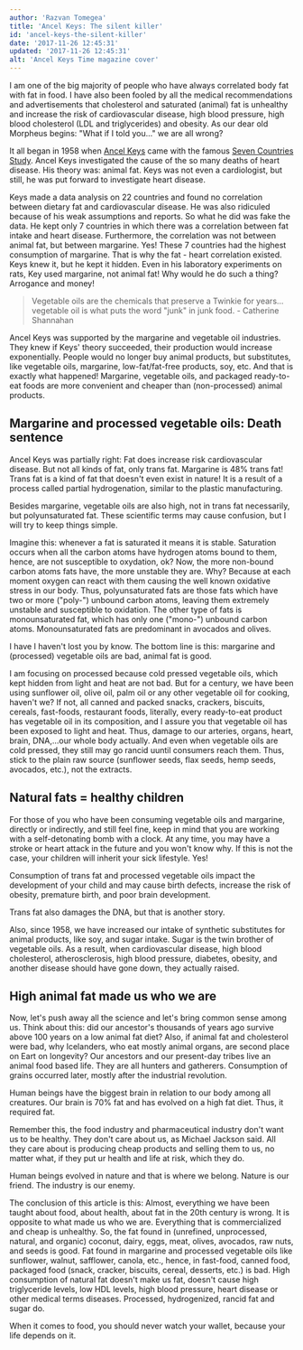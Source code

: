 ```yaml
---
author: 'Razvan Tomegea'
title: 'Ancel Keys: The silent killer'
id: 'ancel-keys-the-silent-killer'
date: '2017-11-26 12:45:31'
updated: '2017-11-26 12:45:31'
alt: 'Ancel Keys Time magazine cover'
---
```


I am one of the big majority of people who have always correlated body fat with fat in food. I have also been fooled by all the medical recommendations and advertisements that cholesterol and saturated (animal) fat is unhealthy and increase the risk of cardiovascular disease, high blood pressure, high blood cholesterol (LDL and triglycerides) and obesity. As our dear old Morpheus begins: "What if I told you..." we are all wrong?
<!-- more -->
It all began in 1958 when [Ancel Keys](https://en.wikipedia.org/wiki/Ancel_Keys) came with the famous [Seven Countries Study](https://en.wikipedia.org/wiki/Seven_Countries_Study). Ancel Keys investigated the cause of the so many deaths of heart disease. His theory was: animal fat. Keys was not even a cardiologist, but still, he was put forward to investigate heart disease.

Keys made a data analysis on 22 countries and found no correlation between dietary fat and cardiovascular disease. He was also ridiculed because of his weak assumptions and reports. So what he did was fake the data. He kept only 7 countries in which there was a correlation between fat intake and heart disease. Furthermore, the correlation was not between animal fat, but between margarine. Yes! These 7 countries had the highest consumption of margarine. That is why the fat - heart correlation existed. Keys knew it, but he kept it hidden. Even in his laboratory experiments on rats, Key used margarine, not animal fat! Why would he do such a thing? Arrogance and money!

> Vegetable oils are the chemicals that preserve a Twinkie for years... vegetable oil is what puts the word "junk" in junk food. - Catherine Shannahan

Ancel Keys was supported by the margarine and vegetable oil industries. They knew if Keys' theory succeeded, their production would increase exponentially. People would no longer buy animal products, but substitutes, like vegetable oils, margarine, low-fat/fat-free products, soy, etc. And that is exactly what happened! Margarine, vegetable oils, and packaged ready-to-eat foods are more convenient and cheaper than (non-processed) animal products.

## Margarine and processed vegetable oils: Death sentence

Ancel Keys was partially right: Fat does increase risk cardiovascular disease. But not all kinds of fat, only trans fat. Margarine is 48% trans fat! Trans fat is a kind of fat that doesn't even exist in nature! It is a result of a process called partial hydrogenation, similar to the plastic manufacturing.

Besides margarine, vegetable oils are also high, not in trans fat necessarily, but polyunsaturated fat. These scientific terms may cause confusion, but I will try to keep things simple.

Imagine this: whenever a fat is saturated it means it is stable. Saturation occurs when all the carbon atoms have hydrogen atoms bound to them, hence, are not susceptible to oxydation, ok? Now, the more non-bound carbon atoms fats have, the more unstable they are. Why? Because at each moment oxygen can react with them causing the well known oxidative stress in our body. Thus, polyunsaturated fats are those fats which have two or more ("poly-") unbound carbon atoms, leaving them extremely unstable and susceptible to oxidation. The other type of fats is monounsaturated fat, which has only one ("mono-") unbound carbon atoms. Monounsaturated fats are predominant in avocados and olives.

I have I haven't lost you by know. The bottom line is this: margarine and (processed) vegetable oils are bad, animal fat is good.

I am focusing on processed because cold pressed vegetable oils, which kept hidden from light and heat are not bad. But for a century, we have been using sunflower oil, olive oil, palm oil or any other vegetable oil for cooking, haven't we? If not, all canned and packed snacks, crackers, biscuits, cereals, fast-foods, restaurant foods, literally, every ready-to-eat product has vegetable oil in its composition, and I assure you that vegetable oil has been exposed to light and heat. Thus, damage to our arteries, organs, heart, brain, DNA,...our whole body actually. And even when vegetable oils are cold pressed, they still may go rancid uuntil consumers reach them. Thus, stick to the plain raw source (sunflower seeds, flax seeds, hemp seeds, avocados, etc.), not the extracts.

## Natural fats = healthy children

For those of you who have been consuming vegetable oils and margarine, directly or indirectly, and still feel fine, keep in mind that you are working with a self-detonating bomb with a clock. At any time, you may have a stroke or heart attack in the future and you won't know why. If this is not the case, your children will inherit your sick lifestyle. Yes!

Consumption of trans fat and processed vegetable oils impact the development of your child and may cause birth defects, increase the risk of obesity, premature birth, and poor brain development.

Trans fat also damages the DNA, but that is another story.

Also, since 1958, we have increased our intake of synthetic substitutes for animal products, like soy, and sugar intake. Sugar is the twin brother of vegetable oils. As a result, when cardiovascular disease, high blood cholesterol, atherosclerosis, high blood pressure, diabetes, obesity, and another disease should have gone down, they actually raised. 

## High animal fat made us who we are

Now, let's push away all the science and let's bring common sense among us. Think about this: did our ancestor's thousands of years ago survive above 100 years on a low animal fat diet? Also, if animal fat and cholesterol were bad, why Icelanders, who eat mostly animal organs, are second place on Eart on longevity?
 Our ancestors and our present-day tribes live an animal food based life. They are all hunters and gatherers. Consumption of grains occurred later, mostly after the industrial revolution.

 Human beings have the biggest brain in relation to our body among all creatures. Our brain is 70% fat and has evolved on a high fat diet. Thus, it required fat.

Remember this, the food industry and pharmaceutical industry don't want us to be healthy. They don't care about us, as Michael Jackson said. All they care about is producing cheap products and selling them to us, no matter what, if they put ur health and life at risk, which they do.

Human beings evolved in nature and that is where we belong. Nature is our friend. The industry is our enemy.

The conclusion of this article is this: Almost, everything we have been taught about food, about health, about fat in the 20th century is wrong. It is opposite to what made us who we are. Everything that is commercialized and cheap is unhealthy. 
So, the fat found in (unrefined, unprocessed, natural, and organic) coconut, dairy, eggs, meat, olives, avocados, raw nuts, and seeds is good. Fat found in margarine and processed vegetable oils like sunflower, walnut, safflower, canola, etc., hence, in fast-food, canned food, packaged food (snack, cracker, biscuits, cereal, desserts, etc.) is bad. High consumption of natural fat doesn't make us fat, doesn't cause high triglyceride levels, low HDL levels, high blood pressure, heart disease or other medical terms diseases. Processed, hydrogenized, rancid fat and sugar do.

When it comes to food, you should never watch your wallet, because your life depends on it.